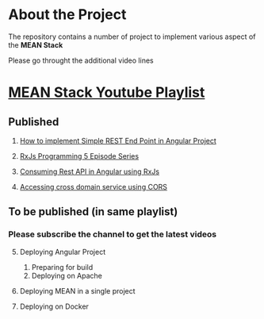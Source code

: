 # About the Project

The repository contains a number of project to implement various aspect of the **MEAN Stack**

Please go throught the additional video lines



# [MEAN Stack Youtube Playlist](https://youtu.be/YEJmma5jUPE)

## Published

1. [How to implement Simple REST End Point in Angular Project](https://www.youtube.com/watch?v=YEJmma5jUPE&list=PL3GaEoSTHpBsZIhRNawAKWLt2ftb9ooFK&index=2&t=0s)
 
2. [RxJs Programming 5 Episode Series](https://youtu.be/YEJmma5jUPE)
3. [Consuming Rest API in Angular using RxJs](https://youtu.be/mnQcZHnHs8Y)

4. [Accessing cross domain service using CORS](https://youtu.be/bnJOp-fvOq8)

## To be published (in same playlist)
### Please subscribe the channel to get the latest videos

5. Deploying Angular Project
    1. Preparing for build
    2. Deploying on Apache
    
6. Deploying MEAN in a single project
7. Deploying on Docker

